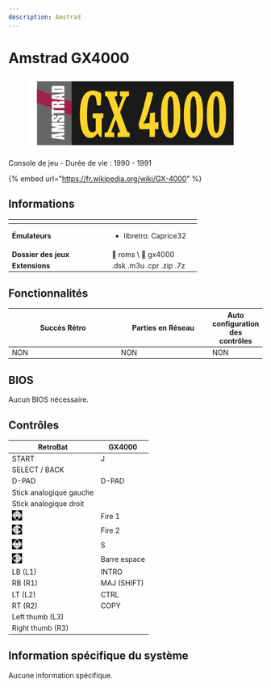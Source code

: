 ```yaml
---
description: Amstrad
---
```


# Amstrad GX4000

<div align="left">

<figure><img src="https://raw.githubusercontent.com/fabricecaruso/es-theme-carbon/5149a33eed46b2af638b06119397d4023b75131f/art/logos/gx4000.svg" alt=""><figcaption></figcaption></figure>

</div>

Console de jeu - Durée de vie : 1990 - 1991

{% embed url="https://fr.wikipedia.org/wiki/GX-4000" %}

## Informations

<table data-header-hidden><thead><tr><th width="184"></th><th></th><th data-hidden></th></tr></thead><tbody><tr><td><strong>Émulateurs</strong></td><td><ul><li>libretro: Caprice32</li></ul></td><td></td></tr><tr><td><strong>Dossier des jeux</strong></td><td><span data-gb-custom-inline data-tag="emoji" data-code="1f4c1">📁</span> roms \ <span data-gb-custom-inline data-tag="emoji" data-code="1f4c2">📂</span> gx4000</td><td></td></tr><tr><td><strong>Extensions</strong></td><td>.dsk .m3u .cpr .zip .7z</td><td></td></tr></tbody></table>

## Fonctionnalités

<table><thead><tr><th width="245">Succès Rétro</th><th width="200">Parties en Réseau</th><th>Auto configuration des contrôles</th></tr></thead><tbody><tr><td>NON</td><td>NON</td><td>NON</td></tr></tbody></table>

## BIOS

Aucun BIOS nécessaire.

## Contrôles

| RetroBat                                                                        | GX4000       |
| ------------------------------------------------------------------------------- | ------------ |
| START                                                                           | J            |
| SELECT / BACK                                                                   |              |
| D-PAD                                                                           | D-PAD        |
| Stick analogique gauche                                                         |              |
| Stick analogique droit                                                          |              |
| ![A](<../../../.gitbook/assets/image (19).png>)                                 | Fire 1       |
| ![B](<../../../.gitbook/assets/image (6).png>)                                  | Fire 2       |
| <img src="../../../.gitbook/assets/image (34).png" alt="" data-size="original"> | S            |
| <img src="../../../.gitbook/assets/image (32).png" alt="" data-size="line">     | Barre espace |
| LB (L1)                                                                         | INTRO        |
| RB (R1)                                                                         | MAJ (SHIFT)  |
| LT (L2)                                                                         | CTRL         |
| RT (R2)                                                                         | COPY         |
| Left thumb (L3)                                                                 |              |
| Right thumb (R3)                                                                |              |

## Information spécifique du système

Aucune information spécifique.

